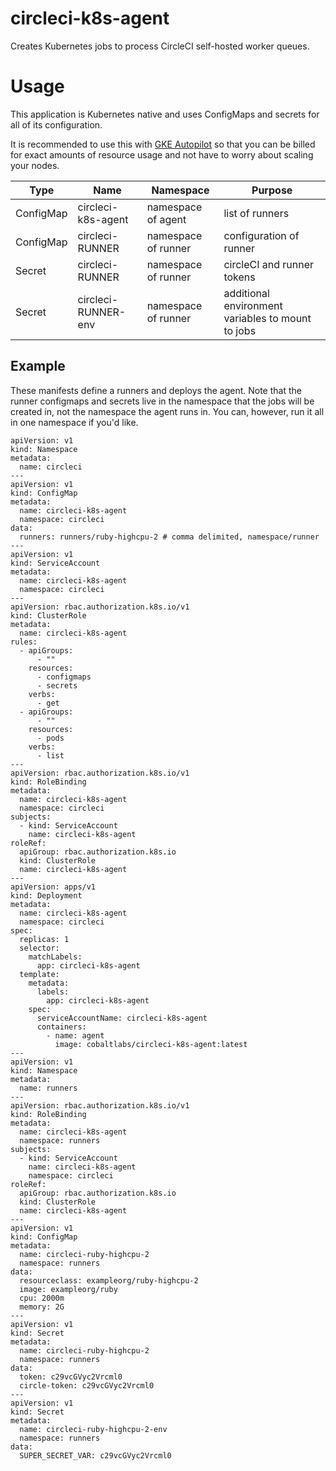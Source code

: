 # circleci-k8s-agent

Creates Kubernetes jobs to process CircleCI self-hosted worker queues.

# Usage
This application is Kubernetes native and uses ConfigMaps and secrets for all of its configuration.

It is recommended to use this with [GKE Autopilot](https://cloud.google.com/kubernetes-engine/docs/concepts/autopilot-overview) so that you can be billed for exact
amounts of resource usage and not have to worry about scaling your nodes.

| Type      | Name                | Namespace           | Purpose                                           |
|-----------|---------------------|---------------------|---------------------------------------------------|
| ConfigMap | circleci-k8s-agent  | namespace of agent  | list of runners                                   |
| ConfigMap | circleci-RUNNER     | namespace of runner | configuration of runner                           |
| Secret    | circleci-RUNNER     | namespace of runner | circleCI and runner tokens                        |
| Secret    | circleci-RUNNER-env | namespace of runner | additional environment variables to mount to jobs |

## Example

These manifests define a runners and deploys the agent. Note that the runner configmaps and secrets live
in the namespace that the jobs will be created in, not the namespace the agent runs in. You can, however, run it all
in one namespace if you'd like.

```
apiVersion: v1
kind: Namespace
metadata:
  name: circleci
---
apiVersion: v1
kind: ConfigMap
metadata:
  name: circleci-k8s-agent
  namespace: circleci
data:
  runners: runners/ruby-highcpu-2 # comma delimited, namespace/runner
---
apiVersion: v1
kind: ServiceAccount
metadata:
  name: circleci-k8s-agent
  namespace: circleci
---
apiVersion: rbac.authorization.k8s.io/v1
kind: ClusterRole
metadata:
  name: circleci-k8s-agent
rules:
  - apiGroups:
      - ""
    resources:
      - configmaps
      - secrets
    verbs:
      - get
  - apiGroups:
      - ""
    resources:
      - pods
    verbs:
      - list
---
apiVersion: rbac.authorization.k8s.io/v1
kind: RoleBinding
metadata:
  name: circleci-k8s-agent
  namespace: circleci
subjects:
  - kind: ServiceAccount
    name: circleci-k8s-agent
roleRef:
  apiGroup: rbac.authorization.k8s.io
  kind: ClusterRole
  name: circleci-k8s-agent
---
apiVersion: apps/v1
kind: Deployment
metadata:
  name: circleci-k8s-agent
  namespace: circleci
spec:
  replicas: 1
  selector:
    matchLabels:
      app: circleci-k8s-agent
  template:
    metadata:
      labels:
        app: circleci-k8s-agent
    spec:
      serviceAccountName: circleci-k8s-agent
      containers:
        - name: agent
          image: cobaltlabs/circleci-k8s-agent:latest
---
apiVersion: v1
kind: Namespace
metadata:
  name: runners
---
apiVersion: rbac.authorization.k8s.io/v1
kind: RoleBinding
metadata:
  name: circleci-k8s-agent
  namespace: runners
subjects:
  - kind: ServiceAccount
    name: circleci-k8s-agent
    namespace: circleci
roleRef:
  apiGroup: rbac.authorization.k8s.io
  kind: ClusterRole
  name: circleci-k8s-agent
---
apiVersion: v1
kind: ConfigMap
metadata:
  name: circleci-ruby-highcpu-2
  namespace: runners
data:
  resourceclass: exampleorg/ruby-highcpu-2
  image: exampleorg/ruby
  cpu: 2000m
  memory: 2G
---
apiVersion: v1
kind: Secret
metadata:
  name: circleci-ruby-highcpu-2
  namespace: runners
data:
  token: c29vcGVyc2Vrcml0
  circle-token: c29vcGVyc2Vrcml0
---
apiVersion: v1
kind: Secret
metadata:
  name: circleci-ruby-highcpu-2-env
  namespace: runners
data:
  SUPER_SECRET_VAR: c29vcGVyc2Vrcml0
```
